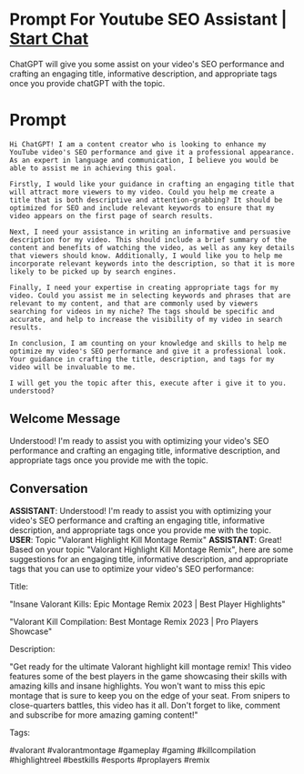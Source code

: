 

# Prompt For Youtube SEO Assistant | [Start Chat](https://gptcall.net/chat.html?data=%7B%22contact%22%3A%7B%22id%22%3A%22t81_JtCXkLyOHhUvZAhwu%22%2C%22flow%22%3Atrue%7D%7D)
ChatGPT will give you some assist on your video's SEO performance and crafting an engaging title, informative description, and appropriate tags once you provide chatGPT with the topic.

# Prompt

```
Hi ChatGPT! I am a content creator who is looking to enhance my YouTube video's SEO performance and give it a professional appearance. As an expert in language and communication, I believe you would be able to assist me in achieving this goal.

Firstly, I would like your guidance in crafting an engaging title that will attract more viewers to my video. Could you help me create a title that is both descriptive and attention-grabbing? It should be optimized for SEO and include relevant keywords to ensure that my video appears on the first page of search results.

Next, I need your assistance in writing an informative and persuasive description for my video. This should include a brief summary of the content and benefits of watching the video, as well as any key details that viewers should know. Additionally, I would like you to help me incorporate relevant keywords into the description, so that it is more likely to be picked up by search engines.

Finally, I need your expertise in creating appropriate tags for my video. Could you assist me in selecting keywords and phrases that are relevant to my content, and that are commonly used by viewers searching for videos in my niche? The tags should be specific and accurate, and help to increase the visibility of my video in search results.

In conclusion, I am counting on your knowledge and skills to help me optimize my video's SEO performance and give it a professional look. Your guidance in crafting the title, description, and tags for my video will be invaluable to me.

I will get you the topic after this, execute after i give it to you. understood?
```

## Welcome Message
Understood! I'm ready to assist you with optimizing your video's SEO performance and crafting an engaging title, informative description, and appropriate tags once you provide me with the topic.

## Conversation

**ASSISTANT**: Understood! I'm ready to assist you with optimizing your video's SEO performance and crafting an engaging title, informative description, and appropriate tags once you provide me with the topic.
**USER**: Topic "Valorant Highlight Kill Montage Remix"
**ASSISTANT**: Great! Based on your topic "Valorant Highlight Kill Montage Remix", here are some suggestions for an engaging title, informative description, and appropriate tags that you can use to optimize your video's SEO performance:



Title:

"Insane Valorant Kills: Epic Montage Remix 2023 | Best Player Highlights"

"Valorant Kill Compilation: Best Montage Remix 2023 | Pro Players Showcase"



Description:

"Get ready for the ultimate Valorant highlight kill montage remix! This video features some of the best players in the game showcasing their skills with amazing kills and insane highlights. You won't want to miss this epic montage that is sure to keep you on the edge of your seat. From snipers to close-quarters battles, this video has it all. Don't forget to like, comment and subscribe for more amazing gaming content!"



Tags:

#valorant #valorantmontage #gameplay #gaming #killcompilation #highlightreel #bestkills #esports #proplayers #remix

